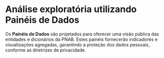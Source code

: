 # Análise exploratória utilizando Painéis de Dados
Os **Painéis de Dados** são projetados para oferecer uma visão pública das entidades e dicionários da PNAB. Estes painéis fornecerão indicadores e visualizações agregadas, garantindo a proteção dos dados pessoais, conforme as diretrizes de privacidade.
